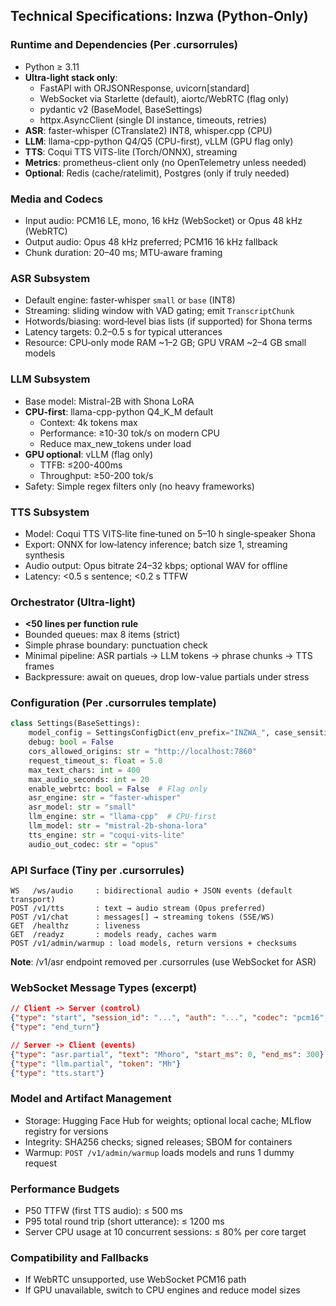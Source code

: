 ## Technical Specifications: Inzwa (Python‑Only)

### Runtime and Dependencies (Per .cursorrules)

- Python ≥ 3.11
- **Ultra-light stack only**:
  - FastAPI with ORJSONResponse, uvicorn[standard]
  - WebSocket via Starlette (default), aiortc/WebRTC (flag only)
  - pydantic v2 (BaseModel, BaseSettings)
  - httpx.AsyncClient (single DI instance, timeouts, retries)
- **ASR**: faster-whisper (CTranslate2) INT8, whisper.cpp (CPU)
- **LLM**: llama-cpp-python Q4/Q5 (CPU-first), vLLM (GPU flag only)
- **TTS**: Coqui TTS VITS-lite (Torch/ONNX), streaming
- **Metrics**: prometheus-client only (no OpenTelemetry unless needed)
- **Optional**: Redis (cache/ratelimit), Postgres (only if truly needed)

### Media and Codecs

- Input audio: PCM16 LE, mono, 16 kHz (WebSocket) or Opus 48 kHz (WebRTC)
- Output audio: Opus 48 kHz preferred; PCM16 16 kHz fallback
- Chunk duration: 20–40 ms; MTU‑aware framing

### ASR Subsystem

- Default engine: faster‑whisper `small` or `base` (INT8)
- Streaming: sliding window with VAD gating; emit `TranscriptChunk`
- Hotwords/biasing: word‑level bias lists (if supported) for Shona terms
- Latency targets: 0.2–0.5 s for typical utterances
- Resource: CPU‑only mode RAM ~1–2 GB; GPU VRAM ~2–4 GB small models

### LLM Subsystem

- Base model: Mistral-2B with Shona LoRA
- **CPU-first**: llama-cpp-python Q4_K_M default
  - Context: 4k tokens max
  - Performance: ≥10-30 tok/s on modern CPU
  - Reduce max_new_tokens under load
- **GPU optional**: vLLM (flag only)
  - TTFB: ≤200-400ms
  - Throughput: ≥50-200 tok/s
- Safety: Simple regex filters only (no heavy frameworks)

### TTS Subsystem

- Model: Coqui TTS VITS‑lite fine‑tuned on 5–10 h single‑speaker Shona
- Export: ONNX for low‑latency inference; batch size 1, streaming synthesis
- Audio output: Opus bitrate 24–32 kbps; optional WAV for offline
- Latency: <0.5 s sentence; <0.2 s TTFW

### Orchestrator (Ultra-light)

- **<50 lines per function rule**
- Bounded queues: max 8 items (strict)
- Simple phrase boundary: punctuation check
- Minimal pipeline: ASR partials → LLM tokens → phrase chunks → TTS frames
- Backpressure: await on queues, drop low-value partials under stress

### Configuration (Per .cursorrules template)

```python
class Settings(BaseSettings):
    model_config = SettingsConfigDict(env_prefix="INZWA_", case_sensitive=False)
    debug: bool = False
    cors_allowed_origins: str = "http://localhost:7860"
    request_timeout_s: float = 5.0
    max_text_chars: int = 400
    max_audio_seconds: int = 20
    enable_webrtc: bool = False  # Flag only
    asr_engine: str = "faster-whisper"
    asr_model: str = "small"
    llm_engine: str = "llama-cpp"  # CPU-first
    llm_model: str = "mistral-2b-shona-lora"
    tts_engine: str = "coqui-vits-lite"
    audio_out_codec: str = "opus"
```

### API Surface (Tiny per .cursorrules)

```
WS   /ws/audio     : bidirectional audio + JSON events (default transport)
POST /v1/tts       : text → audio stream (Opus preferred)
POST /v1/chat      : messages[] → streaming tokens (SSE/WS)
GET  /healthz      : liveness
GET  /readyz       : models ready, caches warm
POST /v1/admin/warmup : load models, return versions + checksums
```

**Note**: /v1/asr endpoint removed per .cursorrules (use WebSocket for ASR)

### WebSocket Message Types (excerpt)

```json
// Client -> Server (control)
{"type": "start", "session_id": "...", "auth": "...", "codec": "pcm16", "sample_rate": 16000}
{"type": "end_turn"}

// Server -> Client (events)
{"type": "asr.partial", "text": "Mhoro", "start_ms": 0, "end_ms": 300}
{"type": "llm.partial", "token": "Mh"}
{"type": "tts.start"}
```

### Model and Artifact Management

- Storage: Hugging Face Hub for weights; optional local cache; MLflow registry for versions
- Integrity: SHA256 checks; signed releases; SBOM for containers
- Warmup: `POST /v1/admin/warmup` loads models and runs 1 dummy request

### Performance Budgets

- P50 TTFW (first TTS audio): ≤ 500 ms
- P95 total round trip (short utterance): ≤ 1200 ms
- Server CPU usage at 10 concurrent sessions: ≤ 80% per core target

### Compatibility and Fallbacks

- If WebRTC unsupported, use WebSocket PCM16 path
- If GPU unavailable, switch to CPU engines and reduce model sizes


